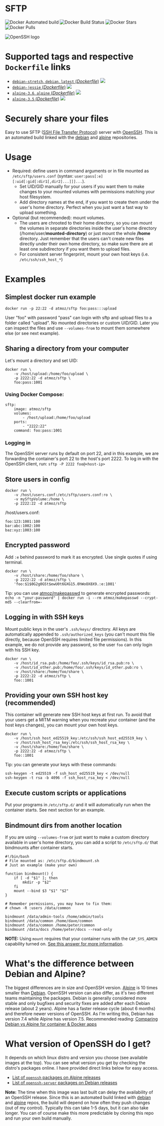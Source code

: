 # SFTP

![Docker Automated build](https://img.shields.io/docker/automated/atmoz/sftp.svg) ![Docker Build Status](https://img.shields.io/docker/build/atmoz/sftp.svg) ![Docker Stars](https://img.shields.io/docker/stars/atmoz/sftp.svg) ![Docker Pulls](https://img.shields.io/docker/pulls/atmoz/sftp.svg)

![OpenSSH logo](https://raw.githubusercontent.com/atmoz/sftp/master/openssh.png "Powered by OpenSSH")

# Supported tags and respective `Dockerfile` links

- [`debian-stretch`, `debian`, `latest` (*Dockerfile*)](https://github.com/atmoz/sftp/blob/master/Dockerfile) [![](https://images.microbadger.com/badges/image/atmoz/sftp.svg)](http://microbadger.com/images/atmoz/sftp "Get your own image badge on microbadger.com")
- [`debian-jessie` (*Dockerfile*)](https://github.com/atmoz/sftp/blob/debian-jessie/Dockerfile) [![](https://images.microbadger.com/badges/image/atmoz/sftp:debian-jessie.svg)](http://microbadger.com/images/atmoz/sftp:debian-jessie "Get your own image badge on microbadger.com")
- [`alpine-3.6`, `alpine` (*Dockerfile*)](https://github.com/atmoz/sftp/blob/alpine/Dockerfile) [![](https://images.microbadger.com/badges/image/atmoz/sftp:alpine.svg)](http://microbadger.com/images/atmoz/sftp:alpine "Get your own image badge on microbadger.com")
- [`alpine-3.5` (*Dockerfile*)](https://github.com/atmoz/sftp/blob/alpine-3.5/Dockerfile) [![](https://images.microbadger.com/badges/image/atmoz/sftp:alpine-3.5.svg)](http://microbadger.com/images/atmoz/sftp:alpine "Get your own image badge on microbadger.com")

# Securely share your files

Easy to use SFTP ([SSH File Transfer Protocol](https://en.wikipedia.org/wiki/SSH_File_Transfer_Protocol)) server with [OpenSSH](https://en.wikipedia.org/wiki/OpenSSH).
This is an automated build linked with the [debian](https://hub.docker.com/_/debian/) and [alpine](https://hub.docker.com/_/alpine/) repositories.

# Usage

- Required: define users in command arguments or in file mounted as `/etc/sftp/users.conf`
  (syntax: `user:pass[:e][:uid[:gid[:dir1[,dir2]...]]]...`).
  - Set UID/GID manually for your users if you want them to make changes to
    your mounted volumes with permissions matching your host filesystem.
  - Add directory names at the end, if you want to create them under the user's
    home directory. Perfect when you just want a fast way to upload something.
- Optional (but recommended): mount volumes.
  - The users are chrooted to their home directory, so you can mount the
    volumes in separate directories inside the user's home directory
    (/home/user/**mounted-directory**) or just mount the whole **/home** directory.
    Just remember that the users can't create new files directly under their
    own home directory, so make sure there are at least one subdirectory if you
    want them to upload files.
  - For consistent server fingerprint, mount your own host keys (i.e. `/etc/ssh/ssh_host_*`)

# Examples

## Simplest docker run example

```
docker run -p 22:22 -d atmoz/sftp foo:pass:::upload
```

User "foo" with password "pass" can login with sftp and upload files to a folder called "upload". No mounted directories or custom UID/GID. Later you can inspect the files and use `--volumes-from` to mount them somewhere else (or see next example).

## Sharing a directory from your computer

Let's mount a directory and set UID:

```
docker run \
    -v /host/upload:/home/foo/upload \
    -p 2222:22 -d atmoz/sftp \
    foo:pass:1001
```

### Using Docker Compose:

```
sftp:
    image: atmoz/sftp
    volumes:
        - /host/upload:/home/foo/upload
    ports:
        - "2222:22"
    command: foo:pass:1001
```

### Logging in

The OpenSSH server runs by default on port 22, and in this example, we are forwarding the container's port 22 to the host's port 2222. To log in with the OpenSSH client, run: `sftp -P 2222 foo@<host-ip>`

## Store users in config

```
docker run \
    -v /host/users.conf:/etc/sftp/users.conf:ro \
    -v mySftpVolume:/home \
    -p 2222:22 -d atmoz/sftp
```

/host/users.conf:

```
foo:123:1001:100
bar:abc:1002:100
baz:xyz:1003:100
```

## Encrypted password

Add `:e` behind password to mark it as encrypted. Use single quotes if using terminal.

```
docker run \
    -v /host/share:/home/foo/share \
    -p 2222:22 -d atmoz/sftp \
    'foo:$1$0G2g0GSt$ewU0t6GXG15.0hWoOX8X9.:e:1001'
```

Tip: you can use [atmoz/makepasswd](https://hub.docker.com/r/atmoz/makepasswd/) to generate encrypted passwords:  
`echo -n "your-password" | docker run -i --rm atmoz/makepasswd --crypt-md5 --clearfrom=-`

## Logging in with SSH keys

Mount public keys in the user's `.ssh/keys/` directory. All keys are automatically appended to `.ssh/authorized_keys` (you can't mount this file directly, because OpenSSH requires limited file permissions). In this example, we do not provide any password, so the user `foo` can only login with his SSH key.

```
docker run \
    -v /host/id_rsa.pub:/home/foo/.ssh/keys/id_rsa.pub:ro \
    -v /host/id_other.pub:/home/foo/.ssh/keys/id_other.pub:ro \
    -v /host/share:/home/foo/share \
    -p 2222:22 -d atmoz/sftp \
    foo::1001
```

## Providing your own SSH host key (recommended)

This container will generate new SSH host keys at first run. To avoid that your users get a MITM warning when you recreate your container (and the host keys changes), you can mount your own host keys.

```
docker run \
    -v /host/ssh_host_ed25519_key:/etc/ssh/ssh_host_ed25519_key \
    -v /host/ssh_host_rsa_key:/etc/ssh/ssh_host_rsa_key \
    -v /host/share:/home/foo/share \
    -p 2222:22 -d atmoz/sftp \
    foo::1001
```

Tip: you can generate your keys with these commands:

```
ssh-keygen -t ed25519 -f ssh_host_ed25519_key < /dev/null
ssh-keygen -t rsa -b 4096 -f ssh_host_rsa_key < /dev/null
```

## Execute custom scripts or applications

Put your programs in `/etc/sftp.d/` and it will automatically run when the container starts.
See next section for an example.

## Bindmount dirs from another location

If you are using `--volumes-from` or just want to make a custom directory available in user's home directory, you can add a script to `/etc/sftp.d/` that bindmounts after container starts.

```
#!/bin/bash
# File mounted as: /etc/sftp.d/bindmount.sh
# Just an example (make your own)

function bindmount() {
    if [ -d "$1" ]; then
        mkdir -p "$2"
    fi
    mount --bind $3 "$1" "$2"
}

# Remember permissions, you may have to fix them:
# chown -R :users /data/common

bindmount /data/admin-tools /home/admin/tools
bindmount /data/common /home/dave/common
bindmount /data/common /home/peter/common
bindmount /data/docs /home/peter/docs --read-only
```

**NOTE:** Using `mount` requires that your container runs with the `CAP_SYS_ADMIN` capability turned on. [See this answer for more information](https://github.com/atmoz/sftp/issues/60#issuecomment-332909232).

# What's the difference between Debian and Alpine?

The biggest differences are in size and OpenSSH version. [Alpine](https://hub.docker.com/_/alpine/) is 10 times smaller than [Debian](https://hub.docker.com/_/debian/). OpenSSH version can also differ, as it's two different teams maintaining the packages. Debian is generally considered more stable and only bugfixes and security fixes are added after each Debian release (about 2 years). Alpine has a faster release cycle (about 6 months) and therefore newer versions of OpenSSH. As I'm writing this, Debian has version 7.4 while Alpine has version 7.5. Recommended reading: [Comparing Debian vs Alpine for container & Docker apps](https://www.turnkeylinux.org/blog/alpine-vs-debian)

# What version of OpenSSH do I get?

It depends on which linux distro and version you choose (see available images at the top). You can see what version you get by checking the distro's packages online. I have provided direct links below for easy access.

- [List of `openssh` packages on Alpine releases](https://pkgs.alpinelinux.org/packages?name=openssh&branch=&repo=main&arch=x86_64)
- [List of `openssh-server` packages on Debian releases](https://packages.debian.org/search?keywords=openssh-server&searchon=names&exact=1&suite=all&section=main)

**Note:** The time when this image was last built can delay the availability of an OpenSSH release. Since this is an automated build linked with [debian](https://hub.docker.com/_/debian/) and [alpine](https://hub.docker.com/_/alpine/) repos, the build will depend on how often they push changes (out of my control).  Typically this can take 1-5 days, but it can also take longer. You can of course make this more predictable by cloning this repo and run your own build manually.
